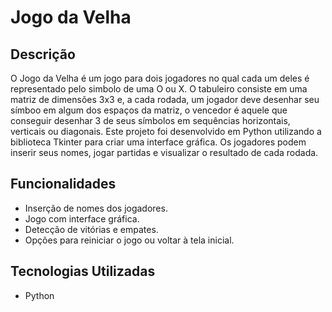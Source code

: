 # Jogo da Velha

## Descrição
O Jogo da Velha é um jogo para dois jogadores no qual cada um deles é representado pelo simbolo de uma O ou X. O tabuleiro consiste em uma matriz de dimensões 3x3 e, a cada rodada, um jogador deve desenhar seu símboo em algum dos espaços da matriz, o vencedor é aquele que conseguir desenhar 3 de seus símbolos em sequências horizontais, verticais ou diagonais.
Este projeto foi desenvolvido em Python utilizando a biblioteca Tkinter para criar uma interface gráfica. Os jogadores podem inserir seus nomes, jogar partidas e visualizar o resultado de cada rodada.

## Funcionalidades
- Inserção de nomes dos jogadores.
- Jogo com interface gráfica.
- Detecção de vitórias e empates.
- Opções para reiniciar o jogo ou voltar à tela inicial.

## Tecnologias Utilizadas
- Python
